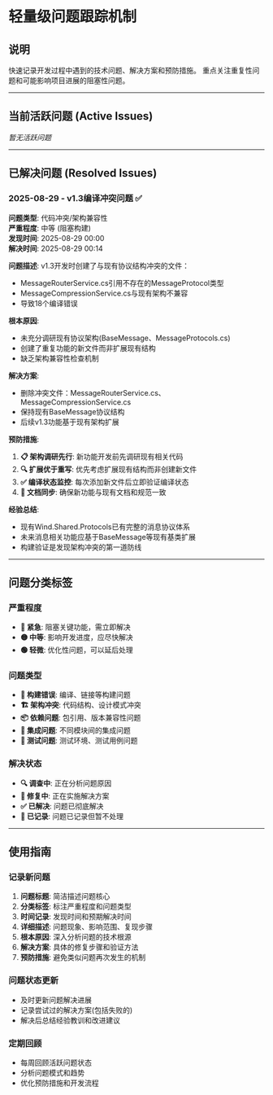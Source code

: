 # 轻量级问题跟踪机制

## 说明
快速记录开发过程中遇到的技术问题、解决方案和预防措施。
重点关注重复性问题和可能影响项目进展的阻塞性问题。

---

## 当前活跃问题 (Active Issues)

*暂无活跃问题*

---

## 已解决问题 (Resolved Issues)

### 2025-08-29 - v1.3编译冲突问题 ✅

**问题类型**: 代码冲突/架构兼容性  
**严重程度**: 中等 (阻塞构建)  
**发现时间**: 2025-08-29 00:00  
**解决时间**: 2025-08-29 00:14  

**问题描述**:
v1.3开发时创建了与现有协议结构冲突的文件：
- MessageRouterService.cs引用不存在的MessageProtocol类型
- MessageCompressionService.cs与现有架构不兼容
- 导致18个编译错误

**根本原因**:
- 未充分调研现有协议架构(BaseMessage、MessageProtocols.cs)
- 创建了重复功能的新文件而非扩展现有结构
- 缺乏架构兼容性检查机制

**解决方案**:
- 删除冲突文件：MessageRouterService.cs、MessageCompressionService.cs
- 保持现有BaseMessage协议结构
- 后续v1.3功能基于现有架构扩展

**预防措施**:
1. **📋 架构调研先行**: 新功能开发前先调研现有相关代码
2. **🔍 扩展优于重写**: 优先考虑扩展现有结构而非创建新文件  
3. **✅ 编译状态监控**: 每次添加新文件后立即验证编译状态
4. **📄 文档同步**: 确保新功能与现有文档和规范一致

**经验总结**:
- 现有Wind.Shared.Protocols已有完整的消息协议体系
- 未来消息相关功能应基于BaseMessage等现有基类扩展
- 构建验证是发现架构冲突的第一道防线

---

## 问题分类标签

### 严重程度
- **🔴 紧急**: 阻塞关键功能，需立即解决
- **🟡 中等**: 影响开发进度，应尽快解决  
- **🟢 轻微**: 优化性问题，可以延后处理

### 问题类型
- **🔧 构建错误**: 编译、链接等构建问题
- **🏗️ 架构冲突**: 代码结构、设计模式冲突
- **📦 依赖问题**: 包引用、版本兼容性问题
- **🔀 集成问题**: 不同模块间的集成问题
- **🧪 测试问题**: 测试环境、测试用例问题

### 解决状态
- **🔍 调查中**: 正在分析问题原因
- **🔧 修复中**: 正在实施解决方案
- **✅ 已解决**: 问题已彻底解决
- **📝 已记录**: 问题已记录但暂不处理

---

## 使用指南

### 记录新问题
1. **问题标题**: 简洁描述问题核心
2. **分类标签**: 标注严重程度和问题类型  
3. **时间记录**: 发现时间和预期解决时间
4. **详细描述**: 问题现象、影响范围、复现步骤
5. **根本原因**: 深入分析问题的技术根源
6. **解决方案**: 具体的修复步骤和验证方法
7. **预防措施**: 避免类似问题再次发生的机制

### 问题状态更新
- 及时更新问题解决进展
- 记录尝试过的解决方案(包括失败的)
- 解决后总结经验教训和改进建议

### 定期回顾
- 每周回顾活跃问题状态
- 分析问题模式和趋势
- 优化预防措施和开发流程